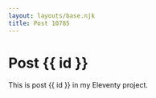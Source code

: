 ```yaml
---
layout: layouts/base.njk
title: Post 10785
---
```


# Post {{ id }}

This is post {{ id }} in my Eleventy project.
